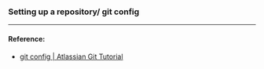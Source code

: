 ### Setting up a repository/ git config




----
#### Reference:
- [git config | Atlassian Git Tutorial](https://www.atlassian.com/git/tutorials/setting-up-a-repository/git-config)
